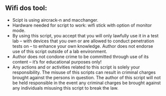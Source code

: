 ## Wifi dos tool:
* Scipt is using aircrack-n and macchanger.
* Hardware needed for script to work: wifi stick with option of monitor mode.
* By using this script, you accept that you will only lawfully use it in a test lab – with devices that you own or are allowed to conduct penetration tests on – to enhance your own knowledge. Author does not endorse use of this script outside of a lab environment.
* Author does not condone crime to be committed through use of its content – it’s for educational purposes only!
* Any actions and or activities related to this script is solely your responsibility. The misuse of this scripts can result in criminal charges brought against the persons in question. The author of this script will not be held responsible in the event any criminal charges be brought against any individuals misusing this script to break the law.
